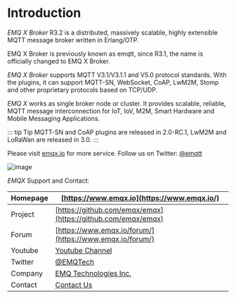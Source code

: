 # Introduction

*EMQ X Broker* R3.2 is a distributed, massively scalable, highly extensible MQTT message broker written in Erlang/OTP. 

EMQ X Broker is previously known as emqtt, since R3.1, the name is officially changed to EMQ X Broker. 

*EMQ X Broker* supports MQTT V3.1/V3.1.1 and V5.0 protocol standards. With the plugins, it can support MQTT-SN, WebSocket, CoAP, LwM2M, Stomp and other proprietary protocols based on TCP/UDP. 

*EMQ X* works as single broker node or cluster. It provides scalable, reliable, MQTT message interconnection for IoT, IoV, M2M, Smart Hardware and Mobile Messaging Applications. 

::: tip Tip
MQTT-SN and CoAP plugins are released in 2.0-RC.1, LwM2M and LoRaWan are released in 3.0. 
:::

Please visit [emqx.io](https://www.emqx.io) for more service. Follow us on Twitter: [ @emqtt](https://twitter.com/emqtt)

![image](./_static/images/emqtt.png)


*EMQX* Support and Contact: 

| Homepage | [https://www.emqx.io](https://www.emqx.io/)                  |
| -------- | ------------------------------------------------------------ |
| Project  | [https://github.com/emqx/emqx](https://github.com/emqx/emqx) |
| Forum    | [https://www.emqx.io/forum/](https://www.emqx.io/forum/)     |
| Youtube  | [Youtube Channel](https://www.youtube.com/channel/UC5FjR77ErAxvZENEWzQaO5Q) |
| Twitter  | [@EMQTech](https://twitter.com/EMQTech)                      |
| Company  | [EMQ Technologies Inc.](https://www.emqx.com/en/about)       |
| Contact  | [Contact Us](https://www.emqx.com/en/contact)                |
